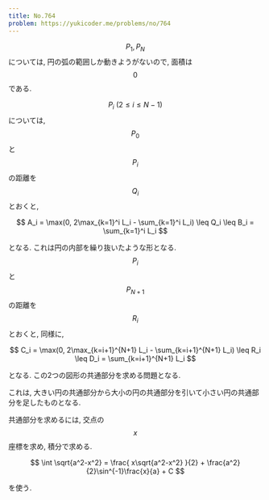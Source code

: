 ```yaml
---
title: No.764
problem: https://yukicoder.me/problems/no/764
---
```

$$ P_1, P_N $$ については, 円の弧の範囲しか動きようがないので, 面積は $$ 0 $$ である.

$$ P_i \ (2 \leq i \leq N-1) $$ については, $$ P_0 $$ と $$ P_i $$ の距離を $$ Q_i $$ とおくと,

$$
A_i = \max(0, 2\max_{k=1}^i L_i - \sum_{k=1}^i L_i) \leq Q_i \leq B_i = \sum_{k=1}^i L_i
$$

となる. これは円の内部を繰り抜いたような形となる. $$ P_i $$ と $$ P_{N+1} $$ の距離を $$ R_i $$ とおくと, 同様に,

$$
C_i = \max(0, 2\max_{k=i+1}^{N+1} L_i - \sum_{k=i+1}^{N+1} L_i) \leq R_i \leq D_i = \sum_{k=i+1}^{N+1} L_i
$$

となる. この2つの図形の共通部分を求める問題となる.

これは, 大きい円の共通部分から大小の円の共通部分を引いて小さい円の共通部分を足したものとなる.

共通部分を求めるには, 交点の $$ x $$ 座標を求め, 積分で求める.

$$
\int \sqrt{a^2-x^2} = \frac{ x\sqrt{a^2-x^2} }{2} + \frac{a^2}{2}\sin^{-1}\frac{x}{a} + C
$$

を使う.
